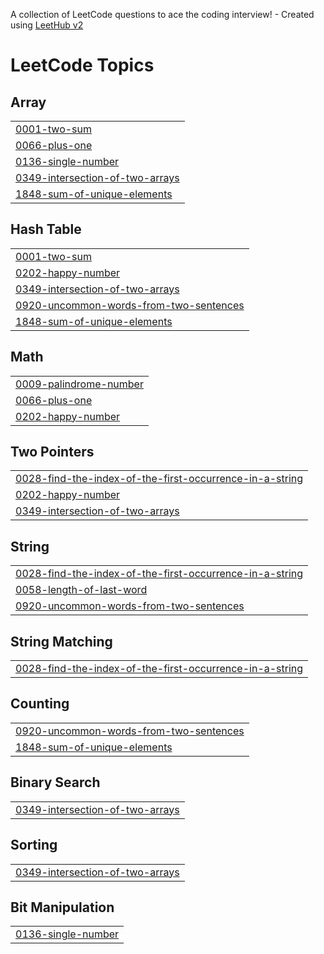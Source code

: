 A collection of LeetCode questions to ace the coding interview! - Created using [LeetHub v2](https://github.com/arunbhardwaj/LeetHub-2.0)
<!---LeetCode Topics Start-->
# LeetCode Topics
## Array
|  |
| ------- |
| [0001-two-sum](https://github.com/jamshi-55/leetcode/tree/master/0001-two-sum) |
| [0066-plus-one](https://github.com/jamshi-55/leetcode/tree/master/0066-plus-one) |
| [0136-single-number](https://github.com/jamshi-55/leetcode/tree/master/0136-single-number) |
| [0349-intersection-of-two-arrays](https://github.com/jamshi-55/leetcode/tree/master/0349-intersection-of-two-arrays) |
| [1848-sum-of-unique-elements](https://github.com/jamshi-55/leetcode/tree/master/1848-sum-of-unique-elements) |
## Hash Table
|  |
| ------- |
| [0001-two-sum](https://github.com/jamshi-55/leetcode/tree/master/0001-two-sum) |
| [0202-happy-number](https://github.com/jamshi-55/leetcode/tree/master/0202-happy-number) |
| [0349-intersection-of-two-arrays](https://github.com/jamshi-55/leetcode/tree/master/0349-intersection-of-two-arrays) |
| [0920-uncommon-words-from-two-sentences](https://github.com/jamshi-55/leetcode/tree/master/0920-uncommon-words-from-two-sentences) |
| [1848-sum-of-unique-elements](https://github.com/jamshi-55/leetcode/tree/master/1848-sum-of-unique-elements) |
## Math
|  |
| ------- |
| [0009-palindrome-number](https://github.com/jamshi-55/leetcode/tree/master/0009-palindrome-number) |
| [0066-plus-one](https://github.com/jamshi-55/leetcode/tree/master/0066-plus-one) |
| [0202-happy-number](https://github.com/jamshi-55/leetcode/tree/master/0202-happy-number) |
## Two Pointers
|  |
| ------- |
| [0028-find-the-index-of-the-first-occurrence-in-a-string](https://github.com/jamshi-55/leetcode/tree/master/0028-find-the-index-of-the-first-occurrence-in-a-string) |
| [0202-happy-number](https://github.com/jamshi-55/leetcode/tree/master/0202-happy-number) |
| [0349-intersection-of-two-arrays](https://github.com/jamshi-55/leetcode/tree/master/0349-intersection-of-two-arrays) |
## String
|  |
| ------- |
| [0028-find-the-index-of-the-first-occurrence-in-a-string](https://github.com/jamshi-55/leetcode/tree/master/0028-find-the-index-of-the-first-occurrence-in-a-string) |
| [0058-length-of-last-word](https://github.com/jamshi-55/leetcode/tree/master/0058-length-of-last-word) |
| [0920-uncommon-words-from-two-sentences](https://github.com/jamshi-55/leetcode/tree/master/0920-uncommon-words-from-two-sentences) |
## String Matching
|  |
| ------- |
| [0028-find-the-index-of-the-first-occurrence-in-a-string](https://github.com/jamshi-55/leetcode/tree/master/0028-find-the-index-of-the-first-occurrence-in-a-string) |
## Counting
|  |
| ------- |
| [0920-uncommon-words-from-two-sentences](https://github.com/jamshi-55/leetcode/tree/master/0920-uncommon-words-from-two-sentences) |
| [1848-sum-of-unique-elements](https://github.com/jamshi-55/leetcode/tree/master/1848-sum-of-unique-elements) |
## Binary Search
|  |
| ------- |
| [0349-intersection-of-two-arrays](https://github.com/jamshi-55/leetcode/tree/master/0349-intersection-of-two-arrays) |
## Sorting
|  |
| ------- |
| [0349-intersection-of-two-arrays](https://github.com/jamshi-55/leetcode/tree/master/0349-intersection-of-two-arrays) |
## Bit Manipulation
|  |
| ------- |
| [0136-single-number](https://github.com/jamshi-55/leetcode/tree/master/0136-single-number) |
<!---LeetCode Topics End-->